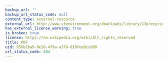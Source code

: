 ```yaml
---
backup_url: ''
backup_url_status_code: null
content_type: external-resource
external_url: http://www.sfenvironment.org/downloads/library/13precprinwhitepaper.pdf
has_external_license_warning: true
is_broken: true
license: https://en.wikipedia.org/wiki/All_rights_reserved
title: PDF
uid: 956b1ba9-0e10-4f9a-a378-010fee0ccd80
url_status_code: 404
---
```

